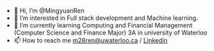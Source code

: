 - 👋 Hi, I’m @MingyuanRen
- 👀 I’m interested in Full stack development and Machine learning.
- 🌱 I’m currently learning Computing and Financial Management (Computer Science and Finance Major) 3A in university of Waterloo
- 📫 How to reach me m28ren@uwaterloo.ca / [Linkedin](https://www.linkedin.com/in/mingyuan-ren-499729216/)

<!---
MingyuanRen/MingyuanRen is a ✨ special ✨ repository because its `README.md` (this file) appears on your GitHub profile.
You can click the Preview link to take a look at your changes.
--->
